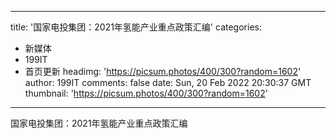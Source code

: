 
---
title: '国家电投集团：2021年氢能产业重点政策汇编'
categories: 
 - 新媒体
 - 199IT
 - 首页更新
headimg: 'https://picsum.photos/400/300?random=1602'
author: 199IT
comments: false
date: Sun, 20 Feb 2022 20:30:37 GMT
thumbnail: 'https://picsum.photos/400/300?random=1602'
---

<div>   
国家电投集团：2021年氢能产业重点政策汇编  
</div>
            